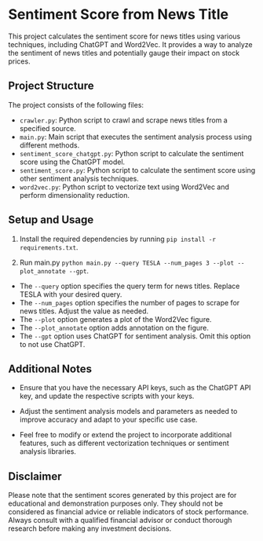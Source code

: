 # Sentiment Score from News Title

This project calculates the sentiment score for news titles using various techniques, including ChatGPT and Word2Vec. It provides a way to analyze the sentiment of news titles and potentially gauge their impact on stock prices.

## Project Structure

The project consists of the following files:

- `crawler.py`: Python script to crawl and scrape news titles from a specified source.
- `main.py`: Main script that executes the sentiment analysis process using different methods.
- `sentiment_score_chatgpt.py`: Python script to calculate the sentiment score using the ChatGPT model.
- `sentiment_score.py`: Python script to calculate the sentiment score using other sentiment analysis techniques.
- `word2vec.py`: Python script to vectorize text using Word2Vec and perform dimensionality reduction.

## Setup and Usage

1. Install the required dependencies by running `pip install -r requirements.txt`.

2. Run main.py `python main.py --query TESLA --num_pages 3 --plot --plot_annotate --gpt`.

- The `--query` option specifies the query term for news titles. Replace TESLA with your desired query.
- The `--num_pages` option specifies the number of pages to scrape for news titles. Adjust the value as needed.
- The `--plot` option generates a plot of the Word2Vec figure.
- The `--plot_annotate` option adds annotation on the figure.
- The `--gpt` option uses ChatGPT for sentiment analysis. Omit this option to not use ChatGPT.

## Additional Notes

- Ensure that you have the necessary API keys, such as the ChatGPT API key, and update the respective scripts with your keys.

- Adjust the sentiment analysis models and parameters as needed to improve accuracy and adapt to your specific use case.

- Feel free to modify or extend the project to incorporate additional features, such as different vectorization techniques or sentiment analysis libraries.

## Disclaimer

Please note that the sentiment scores generated by this project are for educational and demonstration purposes only. They should not be considered as financial advice or reliable indicators of stock performance. Always consult with a qualified financial advisor or conduct thorough research before making any investment decisions.


